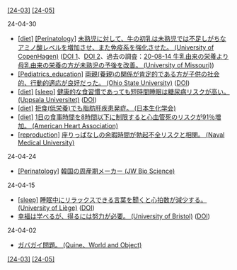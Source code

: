 [\[24-03\]](2403.md) [\[24-05\]](2405.md)

24-04-30
* [\[diet\]](diet.md) [\[Perinatology\]](Perinatology.md) [未熟児に対して、牛の初乳は未熟児では不足しがちなアミノ酸レベルを増加させ、また免疫系を強化させた。 (University of CopenHagen)](https://healthsciences.ku.dk/newsfaculty-news/2023/10/for-prematurely-born-infants-cow-colostrum-can-be-used-to-supplement-mothers-own-milk) ([DOI 1](https://doi.org/10.1016/j.clnu.2023.06.024)、[DOI 2](https://doi.org/10.1016/j.clnu.2023.03.008)、過去の調査：[20-08-14 牛乳由来の栄養より母乳由来の栄養の方が未熟児の予後を改善。 (University of Missouri)](2008.md))
* [\[Pediatrics_education\]](Pediatrics_education.md) [両親(養親)の関係が肯定的である方が子供の社会的、行動的適応が良好だった。 (Ohio State University)](https://www.osu.edu/impact/now-at-ohio-state/co-parenting) ([DOI](https://doi.org/10.1111/cdev.13904))
* [\[diet\]](diet.md) [\[sleep\]](sleep.md) [健康的な食習慣であっても短時間睡眠は糖尿病リスクが高い。 (Uppsala Universitet)](https://www.uu.se/en/press/press-releases/2024/2024-03-06-too-little-sleep-raises-risk-of-type-2-diabetes) ([DOI](https://doi.org/10.1001/jamanetworkopen.2024.1147))
* [\[diet\]](diet.md) [拒食(低栄養)でも脂肪肝疾患発症。 (日本生化学会)](https://seikagaku.jbsoc.or.jp/10.14952/SEIKAGAKU.2021.930035/data/index.html)
* [\[diet\]](diet.md) [1日の食事時間を8時間以下に制限すると心血管死のリスクが91％増加。 (American Heart Association)](https://newsroom.heart.org/news/8-hour-time-restricted-eating-linked-to-a-91-higher-risk-of-cardiovascular-death)
* [\[reproduction\]](reproduction.md) [座りっぱなしの余暇時間が勃起不全リスクと相関。 (Naval Medical University)](https://doi.org/10.1111/andr.13611)

24-04-24
* [\[Perinatology\]](Perinatology.md) [韓国の周産期メーカー (JW Bio Science)](https://www.jw-bioscience.co.kr/bioscience/en/main.jsp)

24-04-15
* [\[sleep\]](sleep.md) [睡眠中にリラックスできる言葉を聞くと心拍数が減少する。 (University of Liège)](https://www.giga.uliege.be/cms/c_12409181/en/hearing-relaxing-words-in-your-sleep-slows-your-heart-down) ([DOI](https://doi.org/10.1111/jsr.14160))
* [幸福は学べるが、得るには努力が必要。 (University of Bristol)](https://www.bristol.ac.uk/news/2024/march/science-of-happiness-new-findings.html) ([DOI](https://doi.org/10.1007/s10734-024-01202-4))

24-04-02
* [ガバガイ問題。 (Quine、World and Object)](https://en.wikipedia.org/wiki/Word_and_Object)

[\[24-03\]](2403.md) [\[24-05\]](2405.md)
